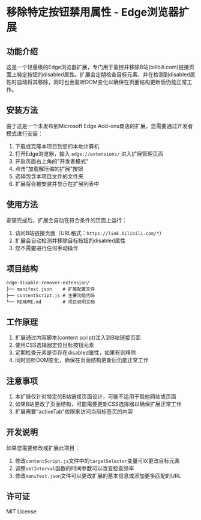 # 移除特定按钮禁用属性 - Edge浏览器扩展

## 功能介绍

这是一个轻量级的Edge浏览器扩展，专门用于监控并移除B站(bilibili.com)链接页面上特定按钮的disabled属性。扩展会定期检查目标元素，并在检测到disabled属性时自动将其移除，同时也会监听DOM变化以确保在页面结构更新后仍能正常工作。

## 安装方法

由于这是一个未发布到Microsoft Edge Add-ons商店的扩展，您需要通过开发者模式进行安装：

1. 下载或克隆本项目到您的本地计算机
2. 打开Edge浏览器，输入 `edge://extensions/` 进入扩展管理页面
3. 开启页面右上角的"开发者模式"
4. 点击"加载解压缩的扩展"按钮
5. 选择包含本项目文件的文件夹
6. 扩展将会被安装并显示在扩展列表中

## 使用方法

安装完成后，扩展会自动在符合条件的页面上运行：

1. 访问B站链接页面（URL格式：`https://link.bilibili.com/*`）
2. 扩展会自动检测并移除目标按钮的disabled属性
3. 您不需要进行任何手动操作

## 项目结构

```
edge-disable-remover-extension/
├── manifest.json    # 扩展配置文件
├── contentScript.js # 主要功能代码
└── README.md        # 项目说明文档
```

## 工作原理

1. 扩展通过内容脚本(content script)注入到B站链接页面
2. 使用CSS选择器定位目标按钮元素
3. 定期检查元素是否存在disabled属性，如果有则移除
4. 同时监听DOM变化，确保在页面结构更新后仍能正常工作

## 注意事项

1. 本扩展仅针对特定的B站链接页面设计，可能不适用于其他网站或页面
2. 如果B站更改了页面结构，可能需要更新CSS选择器以确保扩展正常工作
3. 扩展需要"activeTab"权限来访问当前标签页的内容

## 开发说明

如果您需要修改或扩展此项目：

1. 修改`contentScript.js`文件中的`targetSelector`变量可以更改目标元素
2. 调整`setInterval`函数的时间参数可以改变检查频率
3. 修改`manifest.json`文件可以更改扩展的基本信息或添加更多匹配的URL

## 许可证

MIT License